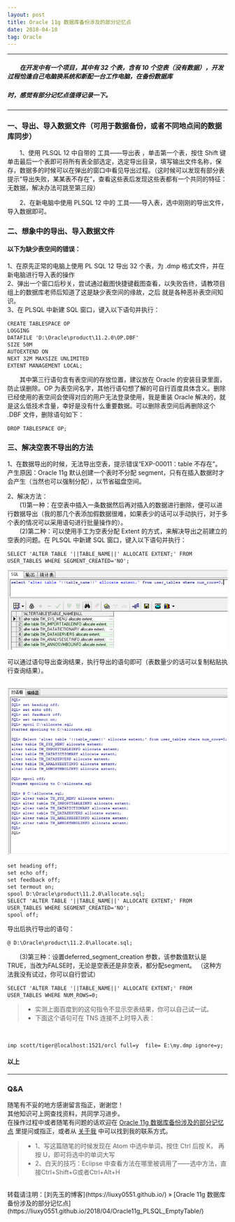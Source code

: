 ```yaml
---
layout: post
title: Oracle 11g 数据库备份涉及的部分记忆点
date: 2018-04-10
tag: Oracle
---
```


___
##### 　　在开发中有一个项目，其中有 32 个表，含有 10 个空表（没有数据），开发过程恰逢自己电脑换系统和新配一台工作电脑，在备份数据库
##### 时，感觉有部分记忆点值得记录一下。

___
### 一、导出、导入数据文件（可用于数据备份，或者不同地点间的数据库同步）

　　1、使用 PLSQL 12 中自带的 工具——导出表 ，单击第一个表，按住 Shift 键单击最后一个表即可将所有表全部选定，选定导出目录，填写输出文件名称，保存，数据多的时候可以在弹出的窗口中看见导出过程。（这时候可以发现有部分表提示“导出失败，某某表不存在”，查看这些表后发现这些表都有一个共同的特征：无数据，解决办法可跳至第三段）

　　2、在新电脑中使用 PLSQL 12 中的 工具——导入表，选中刚刚的导出文件，导入数据即可。

### 二、想象中的导出、导入数据文件

#### 以下为缺少表空间的错误：

1、在原先正常的电脑上使用 PL SQL 12 导出 32 个表，为 .dmp 格式文件，并在新电脑进行导入表的操作  
2、弹出一个窗口后秒关，尝试通过截图快捷键截图查看，以失败告终，请教项目组上的数据库老师后知道了这是缺少表空间的缘故，之后   就是各种恶补表空间知识。  
3、在 PLSQL 中新建 SQL 窗口，键入以下语句并执行：

    CREATE TABLESPACE OP
    LOGGING
    DATAFILE 'D:\Oracle\product\11.2.0\OP.DBF'
    SIZE 50M
    AUTOEXTEND ON
    NEXT 32M MAXSIZE UNLIMITED
    EXTENT MANAGEMENT LOCAL;

　　其中第三行语句含有表空间的存放位置，建议放在 Oracle 的安装目录里面，防止误删除。OP 为表空间名字，其他行语句想了解的可自行百度具体含义。删除已经使用的表空间会使得对应的用户无法登录使用，我是重装 Oracle 解决的，就是这么低技术含量，幸好是没有什么重要数据。可以删除表空间后再删除这个 .DBF 文件，删除语句如下：

    DROP TABLESPACE OP;

### 三、解决空表不导出的方法

1、在数据导出的时候，无法导出空表，提示错误“EXP-00011：table 不存在”。
产生原因：Oracle 11g 默认创建一个表时不分配 segment，只有在插入数据时才会产生（当然也可以强制分配），以节省磁盘空间。

2、解决方法：  
　　(1)第一种：在空表中插入一条数据然后再对插入的数据进行删除，便可以进行数据导出（我的那几个表添加假数据很难，如果表少的话可以手动执行，对于多个表的情况可以采用语句进行批量操作的）。  
　　(2)第二种：可以使用手工为空表分配 Extent 的方式，来解决导出之前建立的空表的问题。在 PLSQL 中新建 SQL 窗口，键入以下语句并执行：

    SELECT 'ALTER TABLE '||TABLE_NAME||' ALLOCATE EXTENT;' FROM USER_TABLES WHERE SEGMENT_CREATED='NO';

![](/images/posts/Oracle_PLSQL/result.png)<br>

可以通过语句导出查询结果，执行导出的语句即可（表数量少的话可以复制粘贴执行查询结果）。

<br>![](/images/posts/Oracle_PLSQL/yuju.png)

    set heading off;
    set echo off;
    set feedback off;
    set termout on;
    spool D:\Oracle\product\11.2.0\allocate.sql;
    SELECT 'ALTER TABLE '||TABLE_NAME||' ALLOCATE EXTENT;' FROM USER_TABLES WHERE SEGMENT_CREATED='NO';
    spool off;


导出后执行导出的语句：

    @ D:\Oracle\product\11.2.0\allocate.sql;

　　(3)第三种：设置deferred_segment_creation 参数，该参数值默认是TRUE，当改为FALSE时，无论是空表还是非空表，都分配segment。
    （这种方法我没有试过，你可以自行尝试）
    <br>

    SELECT 'ALTER TABLE '||TABLE_NAME||' ALLOCATE EXTENT;' FROM USER_TABLES WHERE NUM_ROWS=0;

>* 实测上面百度到的这句指令不显示空表结果，你可以自己试一试。
>* 下面这个语句可在 TNS 连接不上时导入表：

<br>

    imp scott/tiger@localhost:1521/orcl full=y  file= E:\my.dmp ignore=y;


#### 以上

___
### Q&A

随笔有不妥的地方感谢留言指正，谢谢您！  
其他知识可上网查找资料，共同学习进步。  
在操作过程中或者随笔有问题的话欢迎在 [Oracle 11g 数据库备份涉及的部分记忆点](https://liuxy0551.github.io/2018/04/Oracle11g_PLSQL_EmptyTable/) 里提问或指正，或者从 [关于我](https://liuxy0551.github.io/about/) 中可以找到我的联系方式。

>* 1、写这篇随笔的时候发现在 Atom 中选中单词，按住 Ctrl 后按 K， 再按 U，即可将选中的单词大写
>* 2、白天的技巧：Eclipse 中查看方法在哪里被调用了——选中方法，直接Ctrl+Shift+G或者Ctrl+Alt+H

<br>
转载请注明：[刘先玉的博客](https://liuxy0551.github.io/) » [Oracle 11g 数据库备份涉及的部分记忆点](https://liuxy0551.github.io/2018/04/Oracle11g_PLSQL_EmptyTable/)
